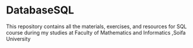 # DatabaseSQL
This repository contains all the materials, exercises, and resources for SQL course during my studies at Faculty of Mathematics and Informatics ,Soifa University
